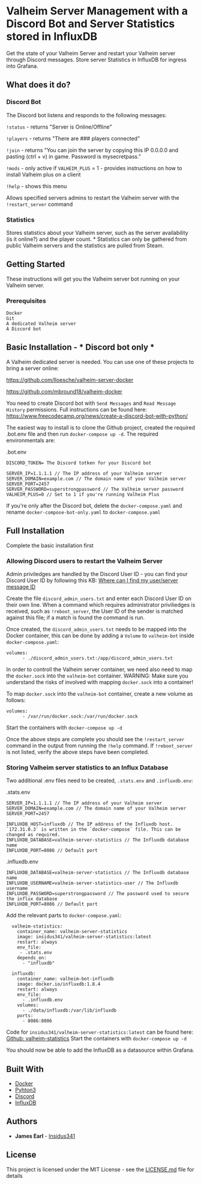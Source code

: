 # Valheim Server Management with a Discord Bot and Server Statistics stored in InfluxDB

Get the state of your Valheim Server and restart your Valheim server through Discord messages. Store server Statistics in InfluxDB for ingress into Grafana. 

## What does it do?

### Discord Bot

The Discord bot listens and responds to the following messages:

  `!status` - returns "Server is Online/Offline"

  `!players` - returns "There are ### players connected"

  `!join` - returns "You can join the server by copying this IP 0.0.0.0 and pasting (ctrl + v) in game. Password is mysecretpass."

  `!mods` - only active if `VALHEIM_PLUS` = 1 - provides instructions on how to install Valheim plus on a client

  `!help` - shows this menu

Allows specified servers admins to restart the Valheim server with the `!restart_server` command

### Statistics

Stores statistics about your Valheim server, such as the server availability (is it online?) and the player count. * Statistics can only be gathered from public Valheim servers and the statistics are pulled from Steam. 


## Getting Started

These instructions will get you the Valheim server bot running on your Valheim server.

### Prerequisites

```
Docker
Git
A dedicated Valheim server
A Discord bot
```

## Basic Installation - * Discord bot only *

A Valheim dedicated server is needed. You can use one of these projects to bring a server online:

https://github.com/lloesche/valheim-server-docker

https://github.com/mbround18/valheim-docker


You need to create Discord bot with `Send Messages` and `Read Message History` permissions. Full instructions can be found here: https://www.freecodecamp.org/news/create-a-discord-bot-with-python/

The easiest way to install is to clone the Github project, created the required .bot.env file and then run `docker-compose up -d`. The required environmentals are: 

.bot.env
```
DISCORD_TOKEN= The Discord totken for your Discord bot

SERVER_IP=1.1.1.1 // The IP address of your Valheim server
SERVER_DOMAIN=example.com // The domain name of your Valheim server
SERVER_PORT=2457
SERVER_PASSWORD=superstrongpassword // The Valheim server password
VALHEIM_PLUS=0 // Set to 1 if you're running Valheim Plus
```

If you're only after the Discord bot, delete the `docker-compose.yaml` and rename `docker-compose-bot-only.yaml` to `docker-compose.yaml`

## Full Installation

Complete the basic installation first

### Allowing Discord users to restart the Valheim Server

Admin priviledges are handled by the Discord User ID - you can find your Discord User ID by following this KB: [Where can I find my user/server message ID](https://support.discord.com/hc/en-us/articles/206346498-Where-can-I-find-my-User-Server-Message-ID-)

Create the file `discord_admin_users.txt` and enter each Discord User ID on their own line. When a command which requires administrator priviliedges is received, such as `!reboot_server`, the User ID of the sender is matched against this file; if a match is found the command is run. 

Once created, the `discord_admin_users.txt` needs to be mapped into the Docker container, this can be done by adding a `Volume` to `valheim-bot` inside `docker-compose.yaml`:
```
volumes:
      - ./discord_admin_users.txt:/app/discord_admin_users.txt
```


In order to controll the Valheim server container, we need also need to map the `docker.sock` into the `valheim-bot` container. 
WARNING: Make sure you understand the risks of involved with mapping `docker.sock` into a container!

To map `docker.sock` into the `valheim-bot` container, create a new volume as follows: 
```
volumes:
      - /var/run/docker.sock:/var/run/docker.sock
```

Start the containers with `docker-compose up -d`


Once the above steps are complete you should see the `!restart_server` command in the output from running the `!help` command. If `!reboot_server` is not listed, verify the above steps have been completed. 

### Storing Valheim server statistics to an Influx Database

Two additional .env files need to be created, `.stats.env` and `.influxdb.env`:

.stats.env
```
SERVER_IP=1.1.1.1 // The IP address of your Valheim server
SERVER_DOMAIN=example.com // The domain name of your Valheim server
SERVER_PORT=2457

INFLUXDB_HOST=influxdb // The IP address of the Influxdb host. `172.31.0.3` is written in the `docker-compose` file. This can be changed as required. 
INFLUXDB_DATABASE=valheim-server-statistics // The Influxdb database name
INFLUXDB_PORT=8086 // Default port
```

.influxdb.env
```
INFLUXDB_DATABASE=valheim-server-statistics // The Influxdb database name
INFLUXDB_USERNAME=valheim-server-statistics-user // The Influxdb username
INFLUXDB_PASSWORD=superstrongpassword // The password used to secure the influx database
INFLUXDB_PORT=8086 // Default port
```

Add the relevant parts to `docker-compose.yaml`: 
```
  valheim-statistics: 
    container_name: valheim-server-statistics
    image: insidus341/valheim-server-statistics:latest
    restart: always
    env_file: 
     - .stats.env
    depends_on:
      - "influxdb"
  
  influxdb:
    container_name: valheim-bot-influxdb
    image: docker.io/influxdb:1.8.4
    restart: always
    env_file:
      - .influxdb.env
    volumes:
      - ./data/influxdb:/var/lib/influxdb
    ports:
      - 8086:8086
```

Code for `insidus341/valheim-server-statistics:latest` can be found here: [Github: valheim-statistics](https://github.com/insidus341/valheim-statistics)
Start the containers with `docker-compose up -d`

You should now be able to add the InfluxDB as a datasource within Grafana.

## Built With

* [Docker](https://www.docker.com/)
* [Pyhton3](https://www.python.org/download/releases/3.0/)
* [Discord](https://discord.com/)
* [InfluxDB](https://www.influxdata.com/)

## Authors

* **James Earl** - [Insidus341](https://github.com/Insidus341)

## License

This project is licensed under the MIT License - see the [LICENSE.md](LICENSE.md) file for details
